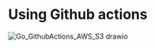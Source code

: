 # Using Github actions

![Go_GithubActions_AWS_S3 drawio](https://user-images.githubusercontent.com/26185774/214225941-d34148a5-d17f-46d1-8d54-82011a7b2c7e.png)
